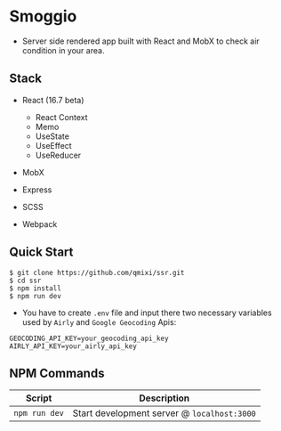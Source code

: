 # Smoggio
- Server side rendered app built with React and MobX to check air condition in your area.

## Stack

- React (16.7 beta)
  - React Context
  - Memo
  - UseState
  - UseEffect
  - UseReducer
  
- MobX
- Express
- SCSS
- Webpack

## Quick Start

```shell
$ git clone https://github.com/qmixi/ssr.git
$ cd ssr
$ npm install
$ npm run dev
```
- You have to create `.env` file and input there two necessary variables used by `Airly` and `Google Geocoding` Apis:
```
GEOCODING_API_KEY=your_geocoding_api_key
AIRLY_API_KEY=your_airly_api_key
```


## NPM Commands

|Script|Description|
|---|---|
|`npm run dev`|Start development server @ `localhost:3000`|
